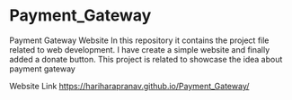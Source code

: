 # Payment_Gateway
Payment Gateway Website
In this repository it contains the project file related to web development. I have create a simple website and finally added a donate button. This project is related to showcase the idea about payment gateway

Website Link
https://hariharapranav.github.io/Payment_Gateway/
